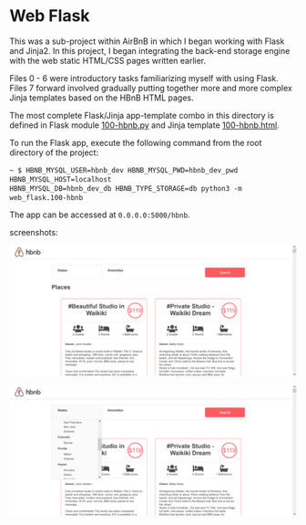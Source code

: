 # Web Flask

This was a sub-project within AirBnB in which I began working with Flask
and Jinja2. In this project, I began integrating the back-end storage engine
with the web static HTML/CSS pages written earlier.

Files 0 - 6 were introductory tasks familiarizing myself with
using Flask. Files 7 forward involved gradually putting together more and more
complex Jinja templates based on the HBnB HTML pages.

The most complete Flask/Jinja app-template combo in this directory is defined
in Flask module [100-hbnb.py](./100-hbnb.py) and Jinja template
[100-hbnb.html](./100-hbnb.html).

To run the Flask app, execute the following command from the root directory
of the project:

```
~ $ HBNB_MYSQL_USER=hbnb_dev HBNB_MYSQL_PWD=hbnb_dev_pwd HBNB_MYSQL_HOST=localhost
HBNB_MYSQL_DB=hbnb_dev_db HBNB_TYPE_STORAGE=db python3 -m web_flask.100-hbnb
```

The app can be accessed at `0.0.0.0:5000/hbnb`.

screenshots:
<p align="center">
 <img src="https://github.com/abdelrahman21-arch/AirBnB_clone_v2/blob/master/assets/hbnb_screenshot_0.png"
      alt="Hbnb_logo"
</p>

<p align="center">
  <img src="https://github.com/abdelrahman21-arch/AirBnB_clone_v2/blob/master/assets/hbnb_screenshot_1.png"
       alt="HolbertonBnB logo">
</p>